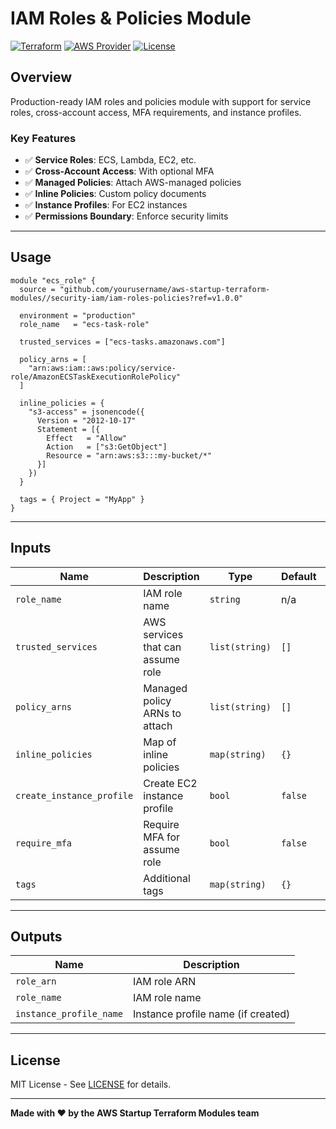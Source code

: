 # IAM Roles & Policies Module

[![Terraform](https://img.shields.io/badge/Terraform-1.5+-623CE4?logo=terraform)](https://www.terraform.io/)
[![AWS Provider](https://img.shields.io/badge/AWS-5.0+-FF9900?logo=amazon-aws)](https://registry.terraform.io/providers/hashicorp/aws/latest)
[![License](https://img.shields.io/badge/License-MIT-blue.svg)](../LICENSE)

## Overview

Production-ready IAM roles and policies module with support for service roles, cross-account access, MFA requirements, and instance profiles.

### Key Features

- ✅ **Service Roles**: ECS, Lambda, EC2, etc.
- ✅ **Cross-Account Access**: With optional MFA
- ✅ **Managed Policies**: Attach AWS-managed policies
- ✅ **Inline Policies**: Custom policy documents
- ✅ **Instance Profiles**: For EC2 instances
- ✅ **Permissions Boundary**: Enforce security limits

---

## Usage

```hcl
module "ecs_role" {
  source = "github.com/yourusername/aws-startup-terraform-modules//security-iam/iam-roles-policies?ref=v1.0.0"

  environment = "production"
  role_name   = "ecs-task-role"

  trusted_services = ["ecs-tasks.amazonaws.com"]

  policy_arns = [
    "arn:aws:iam::aws:policy/service-role/AmazonECSTaskExecutionRolePolicy"
  ]

  inline_policies = {
    "s3-access" = jsonencode({
      Version = "2012-10-17"
      Statement = [{
        Effect   = "Allow"
        Action   = ["s3:GetObject"]
        Resource = "arn:aws:s3:::my-bucket/*"
      }]
    })
  }

  tags = { Project = "MyApp" }
}
```

---

## Inputs

| Name | Description | Type | Default | Required |
|------|-------------|------|---------|:--------:|
| `role_name` | IAM role name | `string` | n/a | yes |
| `trusted_services` | AWS services that can assume role | `list(string)` | `[]` | no |
| `policy_arns` | Managed policy ARNs to attach | `list(string)` | `[]` | no |
| `inline_policies` | Map of inline policies | `map(string)` | `{}` | no |
| `create_instance_profile` | Create EC2 instance profile | `bool` | `false` | no |
| `require_mfa` | Require MFA for assume role | `bool` | `false` | no |
| `tags` | Additional tags | `map(string)` | `{}` | no |

---

## Outputs

| Name | Description |
|------|-------------|
| `role_arn` | IAM role ARN |
| `role_name` | IAM role name |
| `instance_profile_name` | Instance profile name (if created) |

---

## License

MIT License - See [LICENSE](LICENSE) for details.

---

**Made with ❤️ by the AWS Startup Terraform Modules team**

